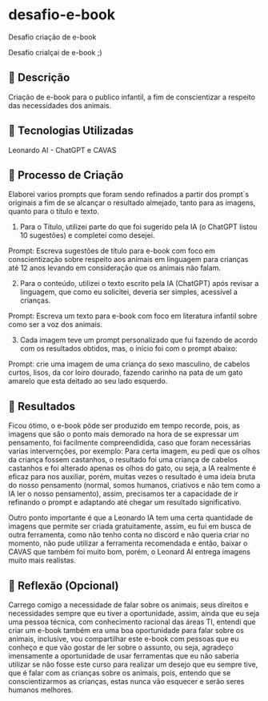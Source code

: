 # desafio-e-book
Desafio criação de e-book

Desafio crialçai de e-book ;)

## 📒 Descrição
Criação de e-book para o publico infantil, a fim de conscientizar a respeito das necessidades dos animais.

## 🤖 Tecnologias Utilizadas
Leonardo AI - ChatGPT e CAVAS

## 🧐 Processo de Criação
Elaborei varios prompts que foram sendo refinados a partir dos prompt´s originais a fim de se alcançar o resultado almejado, tanto para as imagens, quanto para o título e texto.
1. Para o Título, utilizei parte do que foi sugerido pela IA (o ChatGPT listou 10 sugestões) e completei como desejei.

Prompt: Escreva sugestões de título para e-book com foco em 
conscientização sobre respeito aos animais em linguagem para crianças 
até 12 anos levando em consideração que os animais não falam.

2. Para o conteúdo, utilizei o texto escrito pela IA (ChatGPT) após revisar a linguagem, que como eu solicitei, deveria ser simples, acessível a crianças.

Prompt: Escreva um texto para e-book com foco em literatura infantil 
sobre como ser a voz dos animais.

3. Cada imagem teve um prompt personalizado que fui fazendo de acordo com os resultados obtidos, mas, o início foi com o prompt abaixo:

Prompt: crie uma imagem de uma criança do sexo masculino, de cabelos 
curtos, lisos, da cor loiro dourado, fazendo carinho na pata de um gato 
amarelo que esta deitado ao seu lado esquerdo.


## 🚀 Resultados
Ficou ótimo, o e-book pôde ser produzido em tempo recorde, pois, as imagens que são o ponto mais demorado na hora de se expressar um pensamento, foi facilmente compreendidida, caso que foram necessárias varias intervernções, por exemplo: Para certa imagem, eu pedi que os olhos da criança fossem castanhos, o resultado foi uma criança de cabelos castanhos e foi alterado apenas os olhos do gato, ou seja, a IA realmente é eficaz para nos auxiliar, porém, muitas vezes o resultado é uma ideia bruta do nosso pensamento (normal, somos humanos, criativos e não tem como a IA ler o nosso pensamento), assim, precisamos ter a capacidade de ir refinando o prompt e adaptando até chegar um resultado significativo.

Outro ponto importante é que a Leonardo IA tem uma certa quantidade de imagens que permite ser criada gratuitamente, assim, eu fui em busca de outra ferramenta, como não tenho conta no discord e não queria criar no momento, não pude utilizar a ferramenta recomendada e então, baixar o CAVAS que também foi muito bom, porém, o Leonard AI entrega imagens muito mais realistas.


## 💭 Reflexão (Opcional)
Carrego comigo a necessidade de falar sobre os animais, seus direitos e necessidades sempre que eu tiver a oportunidade, assim, ainda que eu seja uma pessoa técnica, com conhecimento racional das áreas TI, entendi que criar um e-book também era uma boa oportunidade para falar sobre os animais, inclusive, vou compartilhar este e-book com pessoas que eu conheço e que vão gostar de ler sobre o assunto, ou seja, agradeço imensamente a oportunidade de usar ferramentas que eu não saberia utilizar se não fosse este curso para realizar um desejo que eu sempre tive, que é falar com as crianças sobre os animais, pois, entendo que se conscientizarmos as crianças, estas nunca vão esquecer e serão seres humanos melhores.
